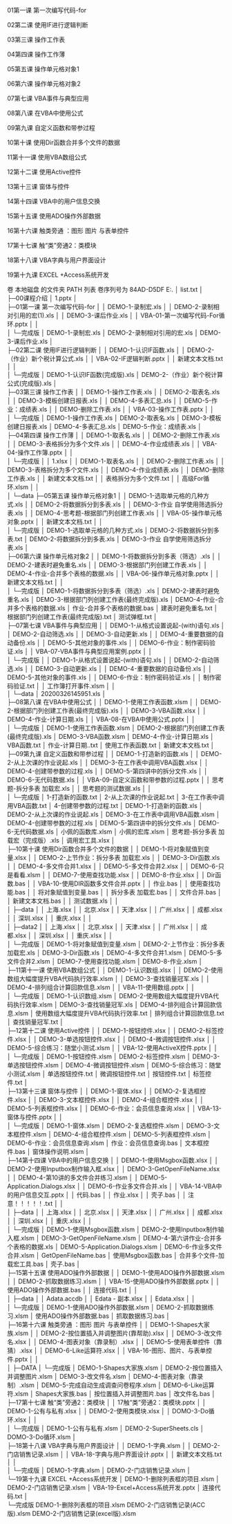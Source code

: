 01第一课 第一次编写代码-for

02第二课 使用IF进行逻辑判断

03第三课 操作工作表

04第四课 操作工作薄

05第五课 操作单元格对象1

06第六课 操作单元格对象2

07第七课 VBA事件与典型应用

08第八课 在VBA中使用公式

09第九课 自定义函数和带参过程

10第十课 使用Dir函数合并多个文件的数据

11第十一课 使用VBA数组公式

12第十二课 使用Active控件

13第十三课 窗体与控件

14第十四课 VBA中的用户信息交换

15第十五课 使用ADO操作外部数据

16第十六课 触类旁通 ：图形 图片 与表单控件

17第十七课 触“类”旁通2：类模块

18第十八课 VBA字典与用户界面设计

19第十九课 EXCEL +Access系统开发



卷 本地磁盘 的文件夹 PATH 列表
卷序列号为 84AD-D5DF
E:.
│  list.txt
│  
├─00课程介绍
│      1.pptx
│      
├─01第一课 第一次编写代码-for
│  │  DEMO-1-录制宏.xls
│  │  DEMO-2-录制相对引用的宏(1).xls
│  │  DEMO-3-课后作业.xls
│  │  VBA-01-第一次编写代码-For循环.pptx
│  │  
│  └─完成版
│          DEMO-1-录制宏.xls
│          DEMO-2-录制相对引用的宏.xls
│          DEMO-3-课后作业.xls
│          
├─02第二课 使用IF进行逻辑判断
│  │  DEMO-1-认识IF函数.xls
│  │  DEMO-2-（作业）新个税计算公式.xls
│  │  VBA-02-IF逻辑判断.pptx
│  │  新建文本文档.txt
│  │  
│  └─完成版
│          DEMO-1-认识IF函数(完成版).xls
│          DEMO-2-（作业）新个税计算公式(完成版).xls
│          
├─03第三课 操作工作表
│  │  DEMO-1-操作工作表.xls
│  │  DEMO-2-取表名.xls
│  │  DEMO-3-模板创建日报表.xls
│  │  DEMO-4-多表汇总.xls
│  │  DEMO-5-作业：成绩表.xls
│  │  DEMO-删除工作表.xls
│  │  VBA-03-操作工作表.pptx
│  │  
│  └─完成版
│          DEMO-1-操作工作表.xls
│          DEMO-2-取表名.xls
│          DEMO-3-模板创建日报表.xls
│          DEMO-4-多表汇总.xls
│          DEMO-5-作业：成绩表.xls
│          
├─04第四课 操作工作薄
│  │  DEMO-1-取表名.xls
│  │  DEMO-2-删除工作表.xls
│  │  DEMO-3-表格拆分为多个文件.xls
│  │  DEMO-4-作业成绩表.xls
│  │  VBA-04-操作工作簿.pptx
│  │  
│  └─完成版
│      │  1.xlsx
│      │  DEMO-1-取表名.xls
│      │  DEMO-2-删除工作表.xls
│      │  DEMO-3-表格拆分为多个文件.xls
│      │  DEMO-4-作业成绩表.xls
│      │  DEMO-删除工作表.xls
│      │  新建文本文档.txt
│      │  表格拆分为多个文件.txt
│      │  高级For循环.xlsm
│      │  
│      └─data
├─05第五课 操作单元格对象1
│  │  DEMO-1-选取单元格的几种方式.xls
│  │  DEMO-2-将数据拆分到多表.xls
│  │  DEMO-3-作业 自学使用筛选拆分表.xls
│  │  DEMO-4-思考题-根据部门列创建工作表.xls
│  │  VBA-05-操作单元格对象.pptx
│  │  新建文本文档.txt
│  │  
│  └─完成版
│          DEMO-1-选取单元格的几种方式.xls
│          DEMO-2-将数据拆分到多表.txt
│          DEMO-2-将数据拆分到多表.xls
│          DEMO-3-作业 自学使用筛选拆分表.xls
│          
├─06第六课 操作单元格对象2
│  │  DEMO-1-将数据拆分到多表（筛选）.xls
│  │  DEMO-2-建表时避免重名.xls
│  │  DEMO-3-根据部门列创建工作表.xls
│  │  DEMO-4-作业-合并多个表格的数据.xls
│  │  VBA-06-操作单元格对象.pptx
│  │  新建文本文档.txt
│  │  
│  └─完成版
│          DEMO-1-将数据拆分到多表（筛选）.xls
│          DEMO-2-建表时避免重名.xls
│          DEMO-3-根据部门列创建工作表(最终完成版).xls
│          DEMO-4-作业-合并多个表格的数据.xls
│          作业-合并多个表格的数据.bas
│          建表时避免重名.txt
│          根据部门列创建工作表(最终完成版).txt
│          测试弹框.txt
│          
├─07第七课 VBA事件与典型应用
│  │  DEMO-1-从格式设置说起-(with)语句.xls
│  │  DEMO-2-自动筛选.xls
│  │  DEMO-3-自动更新.xls
│  │  DEMO-4-重要数据的自动备份.xls
│  │  DEMO-5-其他对象的事件.xls
│  │  DEMO-6-作业：制作密码验证.xls
│  │  VBA-07-VBA事件与典型应用案例.pptx
│  │  
│  └─完成版
│      │  DEMO-1-从格式设置说起-(with)语句.xls
│      │  DEMO-2-自动筛选.xls
│      │  DEMO-3-自动更新.xls
│      │  DEMO-4-重要数据的自动备份.xls
│      │  DEMO-5-其他对象的事件.xls
│      │  DEMO-6-作业：制作密码验证.xls
│      │  制作密码验证.txt
│      │  工作簿打开事件.xlsm
│      │  
│      └─data
│              20200326145951.xls
│              
├─08第八课 在VBA中使用公式
│  │  DEMO-1-使用工作表函数.xlsm
│  │  DEMO-2-根据部门列创建工作表(最终完成版).xls
│  │  DEMO-3-VBA函数.xlsx
│  │  DEMO-4-作业-计算日期.xls
│  │  VBA-08-在VBA中使用公式.pptx
│  │  
│  └─完成版
│          DEMO-1-使用工作表函数.xlsm
│          DEMO-2-根据部门列创建工作表(最终完成版).xls
│          DEMO-3-VBA函数.xlsm
│          DEMO-4-作业-计算日期.xls
│          VBA函数.txt
│          作业-计算日期..txt
│          使用工作表函数.txt
│          新建文本文档.txt
│          
├─09第九课 自定义函数和带参过程
│  │  DEMO-1-打造新的函数.xls
│  │  DEMO-2-从上次课的作业说起.xls
│  │  DEMO-3-在工作表中调用VBA函数.xlsx
│  │  DEMO-4-创建带参数的过程.xls
│  │  DEMO-5-第四讲中的拆分文件.xls
│  │  DEMO-6-无代码数据.xls
│  │  VBA-09-自定义函数和带参数的过程.pptx
│  │  思考题-拆分多表 加载宏.xls
│  │  思考题的测试数据.xls
│  │  
│  └─完成版
│          1-打造新的函数.txt
│          2-从上次课的作业说起.txt
│          3-在工作表中调用VBA函数.txt
│          4-创建带参数的过程.txt
│          DEMO-1-打造新的函数.xls
│          DEMO-2-从上次课的作业说起.xls
│          DEMO-3-在工作表中调用VBA函数.xlsm
│          DEMO-4-创建带参数的过程.xls
│          DEMO-5-第四讲中的拆分文件.xls
│          DEMO-6-无代码数据.xls
│          小佩的函数库.xlsm
│          小佩的宏库.xlsm
│          思考题-拆分多表 加载宏（完成版）.xls
│          调用宏工具.xlsx
│          
├─10第十课 使用Dir函数合并多个文件的数据
│  │  DEMO-1-将对象赋值到变量.xlsx
│  │  DEMO-2-上节作业：拆分多表 加载宏.xls
│  │  DEMO-3-Dir函数.xls
│  │  DEMO-4-多文件合并1.xlsx
│  │  DEMO-5-多文件合并2.xlsx
│  │  DEMO-6-只是看看.xlsm
│  │  DEMO-7-使用查找功能.xlsx
│  │  DEMO-8-作业.xlsx
│  │  Dir函数.bas
│  │  VBA-10-使用DIR函数多文件合并.pptx
│  │  作业.bas
│  │  使用查找功能.bas
│  │  将对象赋值到变量.bas
│  │  拆分多表 加载宏.bas
│  │  文件合并.bas
│  │  新建文本文档.bas
│  │  测试数据.xls
│  │  
│  ├─data
│  │      上海.xlsx
│  │      北京.xlsx
│  │      天津.xlsx
│  │      广州.xlsx
│  │      成都.xlsx
│  │      深圳.xlsx
│  │      重庆.xlsx
│  │      
│  ├─data2
│  │      上海.xlsx
│  │      北京.xlsx
│  │      天津.xlsx
│  │      广州.xlsx
│  │      成都.xlsx
│  │      深圳.xlsx
│  │      重庆.xlsx
│  │      
│  └─完成版
│          DEMO-1-将对象赋值到变量.xlsm
│          DEMO-2-上节作业：拆分多表 加载宏.xls
│          DEMO-3-Dir函数.xls
│          DEMO-4-多文件合并1.xlsm
│          DEMO-5-多文件合并2.xlsm
│          DEMO-7-使用查找功能.xlsm
│          DEMO-8-作业.xlsm
│          
├─11第十一课 使用VBA数组公式
│  │  DEMO-1-认识数组.xlsx
│  │  DEMO-2-使用数组大幅度提升VBA代码执行效率.xlsm
│  │  DEMO-3-查找销量冠军.xls
│  │  DEMO-4-排列组合计算回款信息.xlsm
│  │  VBA-11-使用数组.pptx
│  │  
│  └─完成版
│          DEMO-1-认识数组.xlsm
│          DEMO-2-使用数组大幅度提升VBA代码执行效率.xlsm
│          DEMO-3-查找销量冠军.xls
│          DEMO-4-排列组合计算回款信息.xlsm
│          使用数组大幅度提升VBA代码执行效率.txt
│          排列组合计算回款信息.txt
│          查找销量冠军.txt
│          
├─12第十二课 使用Active控件
│  │  DEMO-1-按钮控件.xlsx
│  │  DEMO-2-标签控件.xlsx
│  │  DEMO-3-单选按钮控件.xlsx
│  │  DEMO-4-微调按钮控件.xlsx
│  │  DEMO-5-综合练习：随堂小测试.xlsm
│  │  VBA-12-使用ActiveX控件.pptx
│  │  
│  └─完成版
│          DEMO-1-按钮控件.xlsm
│          DEMO-2-标签控件.xlsm
│          DEMO-3-单选按钮控件.xlsm
│          DEMO-4-微调按钮控件.xlsm
│          DEMO-5-综合练习：随堂小测试.xlsm
│          单选按钮控件.txt
│          微调按钮控件.txt
│          按钮控件.txt
│          标签控件.txt
│          
├─13第十三课 窗体与控件
│  │  DEMO-1-窗体.xlsx
│  │  DEMO-2-复选框控件.xlsx
│  │  DEMO-3-文本框控件.xlsx
│  │  DEMO-4-组合框控件.xlsx
│  │  DEMO-5-列表框控件.xlsx
│  │  DEMO-6-作业：会员信息查询.xlsx
│  │  VBA-13-窗体与控件.pptx
│  │  
│  └─完成版
│          DEMO-1-窗体.xlsm
│          DEMO-2-复选框控件.xlsm
│          DEMO-3-文本框控件.xlsm
│          DEMO-4-组合框控件.xlsm
│          DEMO-5-列表框控件.xlsm
│          DEMO-6-作业：会员信息查询.xlsm
│          作业：会员信息查询.bas
│          文本框控件.bas
│          窗体操作说明.xlsm
│          
├─14第十四课 VBA中的用户信息交换
│  │  DEMO-1-使用Msgbox函数.xlsx
│  │  DEMO-2-使用Inputbox制作输入框.xlsx
│  │  DEMO-3-GetOpenFileName.xlsx
│  │  DEMO-4-第10讲的多文件合并练习.xlsm
│  │  DEMO-5-Application.Dialogs.xlsx
│  │  DEMO-6-作业多文件合并.xls
│  │  VBA-14-VBA中的用户信息交互.pptx
│  │  代码.bas
│  │  作业.xlsx
│  │  壳子.bas
│  │  注意！！！！！.txt
│  │  
│  ├─data
│  │      上海.xlsx
│  │      北京.xlsx
│  │      天津.xlsx
│  │      广州.xlsx
│  │      成都.xlsx
│  │      深圳.xlsx
│  │      重庆.xlsx
│  │      
│  └─完成版
│          DEMO-1-使用Msgbox函数.xlsm
│          DEMO-2-使用Inputbox制作输入框.xlsm
│          DEMO-3-GetOpenFileName.xlsm
│          DEMO-4-第六讲作业-合并多个表格的数据.xls
│          DEMO-5-Application.Dialogs.xlsm
│          DEMO-6-作业多文件合并.xlsm
│          GetOpenFileName.bas
│          使用Msgbox函数.bas
│          合并多个文件-加载宏工具.bas
│          壳子.bas
│          
├─15第十五课 使用ADO操作外部数据
│  │  DEMO-1-使用ADO操作外部数据.xlsm
│  │  DEMO-2-抓取数据练习.xlsm
│  │  VBA-15-使用ADO操作外部数据.pptx
│  │  使用ADO操作外部数据.bas
│  │  连接代码.txt
│  │  
│  ├─data
│  │      Adata.accdb
│  │      Edata - 副本.xlsx
│  │      Edata.xlsx
│  │      
│  └─完成版
│          DEMO-1-使用ADO操作外部数据.xlsm
│          DEMO-2-抓取数据练习.xlsm
│          使用ADO操作外部数据.bas
│          抓取数据练习.bas
│          
├─16第十六课 触类旁通 ：图形 图片 与表单控件
│  │  DEMO-1-Shapes大家族.xlsm
│  │  DEMO-2-按位置插入并调整图片(靠帮助).xlsx
│  │  DEMO-3-改文件名.xlsx
│  │  DEMO-4-图表对象（靠录制）.xlsx
│  │  DEMO-5-使用表单控件（靠猜）.xlsx
│  │  DEMO-6-Like运算符.xlsx
│  │  VBA-16-图形、图片、与表单控件.pptx
│  │  
│  ├─DATA
│  └─完成版
│          DEMO-1-Shapes大家族.xlsm
│          DEMO-2-按位置插入并调整图片.xlsm
│          DEMO-3-改文件名.xlsm
│          DEMO-4-图表对象（靠录制）.xlsm
│          DEMO-5-完成自动生成调查问卷程序.xlsm
│          DEMO-6-Like运算符.xlsm
│          Shapes大家族.bas
│          按位置插入并调整图片.bas
│          改文件名.bas
│          
├─17第十七课 触“类”旁通2：类模块
│  │  17触“类”旁通2：类模块.pptx
│  │  DEMO-1-公有与私有.xlsx
│  │  DEMO-2-使用类模块.xlsx
│  │  DOMO-3-Do循环.xlsx
│  │  
│  └─完成版
│          DEMO-1-公有与私有.xlsm
│          DEMO-2-SuperSheets.cls
│          DOMO-3-Do循环.xlsm
│          
├─18第十八课 VBA字典与用户界面设计
│  │  DEMO-1-字典.xlsm
│  │  DEMO-2-门店销售记录.xlsm
│  │  VBA-18-字典与用户界面设计.pptx
│  │  新建文本文档.txt
│  │  
│  └─完成版
│          DEMO-1-字典.xlsm
│          DEMO-2-门店销售记录.xlsm
│          
└─19第十九课 EXCEL +Access系统开发
    │  DEMO-1-删除列表框的项目.xlsm
    │  DEMO-2-门店销售记录.xlsm
    │  VBA-19-Excel+Access系统开发.pptx
    │  连接代码.txt
    │  
    └─完成版
            DEMO-1-删除列表框的项目.xlsm
            DEMO-2-门店销售记录(ACC版).xlsm
            DEMO-2-门店销售记录(excel版).xlsm
            